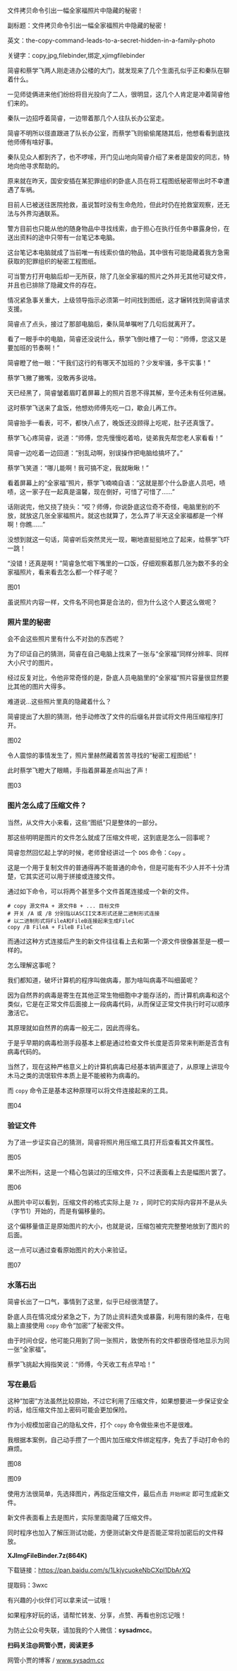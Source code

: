 文件拷贝命令引出一幅全家福照片中隐藏的秘密！

副标题：文件拷贝命令引出一幅全家福照片中隐藏的秘密！

英文：the-copy-command-leads-to-a-secret-hidden-in-a-family-photo

关键字：copy,jpg,filebinder,绑定,xjimgfilebinder





简睿和蔡学飞两人刚走进办公楼的大门，就发现来了几个生面孔似乎正和秦队在聊着什么。

一见师徒俩进来他们纷纷将目光投向了二人，很明显，这几个人肯定是冲着简睿他们来的。



秦队一边招呼着简睿，一边带着那几个人往队长办公室走。

简睿不明所以径直跟进了队长办公室，而蔡学飞则偷偷尾随其后，他想看看到底找他师傅有啥好事。



秦队见众人都到齐了，也不啰嗦，开门见山地向简睿介绍了来者是国安的同志，特地向他寻求帮助的。

原来就在昨天，国安安插在某犯罪组织的卧底人员在将工程图纸秘密带出时不幸遭遇了车祸。

目前人已被送往医院抢救，虽说暂时没有生命危险，但此时仍在抢救室观察，还无法与外界沟通联系。

警方目前也只能从他的随身物品中寻找线索，由于担心在执行任务中暴露身份，在送出资料的途中只带有一台笔记本电脑。

这台笔记本电脑就成了当前唯一有线索价值的物品，其中很有可能隐藏着我方急需获取的犯罪组织的秘密工程图纸。

可当警方打开电脑后却一无所获，除了几张全家福的照片之外并无其他可疑文件，并且也已排除了隐藏文件的存在。

情况紧急事关重大，上级领导指示必须第一时间找到图纸，这才辗转找到简睿请求支援。



简睿点了点头，接过了那部电脑后，秦队简单嘱咐了几句后就离开了。

看了一眼手中的电脑，简睿还没说什么，蔡学飞倒吐槽了一句：“师傅，您这又是要加班的节奏啊！”

简睿瞪了他一眼：“干我们这行的有哪天不加班的？少发牢骚，多干实事！”

蔡学飞撇了撇嘴，没敢再多说啥。



天已经黑了，简睿皱着眉盯着屏幕上的照片百思不得其解，至今还未有任何进展。

这时蔡学飞送来了盒饭，他想劝师傅先吃一口，歇会儿再工作。

简睿抬手一看表，可不，都快八点了，晚饭还没顾得上吃呢，肚子还真饿了。

蔡学飞心疼简睿，说道：“师傅，您先慢慢吃着哈，徒弟我先帮您老人家看看！”

简睿一边吃着一边回道：“别乱动啊，别误操作把电脑给搞坏了。”

蔡学飞笑道：“哪儿能啊！我可搞不定，我就瞅瞅！”

看着屏幕上的“全家福”照片，蔡学飞喃喃自语：“这就是那个什么卧底人员吧，啧啧，这一家子在一起真是温馨，现在倒好，可惜了可惜了......”

话刚说完，他又挠了挠头：“哎？师傅，你说卧底这位奇不奇怪，电脑里别的不放，就放这几张全家福照片。就这也就算了，怎么弄了半天这全家福都是一个样啊！你瞧......”

没想到就这一句话，简睿听后突然灵光一现，唰地直挺挺地立了起来，给蔡学飞吓一跳！

“没错！还真是啊！”简睿急忙咽下嘴里的一口饭，仔细观察着那几张为数不多的全家福照片，看来看去怎么都一个样子呢？

图01



虽说照片内容一样，文件名不同也算是合法的，但为什么这个人要这么做呢？



### 照片里的秘密

会不会这些照片里有什么不对劲的东西呢？

为了印证自己的猜测，简睿在自己电脑上找来了一张与“全家福”同样分辨率、同样大小尺寸的图片。

经过反复对比，令他非常奇怪的是，卧底人员电脑里的“全家福”照片容量很显然要比其他的图片大得多。

难道说...这些照片里真的隐藏着什么？

简睿提出了大胆的猜测，他手动修改了文件的后缀名并尝试将文件用压缩程序打开。

图02



令人震惊的事情发生了，照片里赫然藏着苦苦寻找的“秘密工程图纸”！

此时蔡学飞瞪大了眼睛，手指着屏幕差点叫出了声！

图03



### 图片怎么成了压缩文件？

当然，从文件大小来看，这些“图纸”只是整体的一部分。

那这些明明是图片的文件怎么就成了压缩文件呢，这到底是怎么一回事呢？



简睿忽然回忆起上学的时候，老师曾经讲过一个 `DOS` 命令：`Copy` 。

这是一个用于复制文件的普通得再不能普通的命令，但是可能有不少人并不十分清楚，它其实还可以用于拼接或连接文件。



通过如下命令，可以将两个甚至多个文件首尾连接成一个新的文件。

```
# copy 源文件A + 源文件B + ... 目标文件
# 开关 /A 或 /B 分别指以ASCII文本形式还是二进制形式连接
# 以二进制形式将FileA和FileB连接起来生成FileC
copy /B FileA + FileB FileC
```



而通过这种方式连接后产生的新文件往往看上去和第一个源文件很像甚至是一模一样的。

怎么理解这事呢？

我们都知道，破坏计算机的程序叫做病毒，那为啥叫病毒不叫细菌呢？

因为自然界的病毒是寄生在其他正常生物细胞中才能存活的，而计算机病毒和这个类似，它是在正常文件后面接上一段病毒代码，从而保证正常文件执行时可以顺序激活它。

其原理就如自然界的病毒一般无二，因此而得名。

于是乎早期的病毒检测手段基本上都是通过检查文件长度是否异常来判断是否含有病毒代码的。

当然了，现在这种严格意义上的计算机病毒已经基本销声匿迹了，从原理上讲现今木马之类的流氓软件本质上是不能被称为病毒的。

而 `copy` 命令正是基本这种原理可以将文件连接起来的工具。

图04



### 验证文件

为了进一步证实自己的猜测，简睿将照片用压缩工具打开后查看其文件属性。

图05



果不出所料，这是一个精心包装过的压缩文件，只不过表面看上去是幅图片罢了。

图06



从图片中可以看到，压缩文件的格式实际上是 `7z` ，同时它的实际内容并不是从头（字节1）开始的，而是有偏移量的。

这个偏移量值正是原始图片的大小，也就是说，压缩包被完完整整地放到了图片的后面。

这一点可以通过查看原始图片的大小来验证。

图07



### 水落石出

简睿长出了一口气，事情到了这里，似乎已经很清楚了。

卧底人员在情况成分紧急之下，为了防止资料遗失或暴露，利用有限的条件，在电脑上直接使用 `copy` 命令“加密”了秘密文件。

由于时间仓促，他可能只用到了同一张照片，致使所有的文件都很奇怪地显示为同一张“全家福”。

蔡学飞挑起大拇指笑说：“师傅，今天收工有点早哈！”



### 写在最后

这种“加密”方法虽然比较原始，不过它利用了压缩文件，如果想要进一步保证安全的话，给压缩文件加上密码可能会更加保险。

作为小规模加密自己的隐私文件，打个 `copy` 命令做些来也不是很难。

我根据本案例，自己动手攒了一个图片加压缩文件绑定程序，免去了手动打命令的麻烦。

图08

图09



使用方法很简单，先选择图片，再指定压缩文件，最后点击 `开始绑定` 即可生成新文件。

新文件表面看上去是图片，实际里面隐藏了压缩文件。

同时程序也加入了解压测试功能，方便测试新文件是否能正常将加密后的文件释放。



**XJImgFileBinder.7z(864K)**

下载链接：https://pan.baidu.com/s/1LkjycuokeNbCXpl1DbArXQ

提取码：3wxc



有兴趣的小伙伴们可以拿来试一试哦！

如果程序好玩的话，请帮忙转发、分享，点赞、再看也别忘记哦！



为防止公众号失联，请加我的个人微信：**sysadmcc**。

**扫码关注@网管小贾，阅读更多**

网管小贾的博客 / www.sysadm.cc
